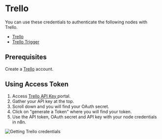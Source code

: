# Trello

You can use these credentials to authenticate the following nodes with Trello.

- [Trello](/integrations/nodes/n8n-nodes-base.trello/)
- [Trello Trigger](/integrations/trigger-nodes/n8n-nodes-base.trelloTrigger/)

## Prerequisites

Create a [Trello](https://trello.com/) account.

## Using Access Token

1. Access [Trello API Key ](https://trello.com/app-key) portal.
2. Gather your API key at the top.
3. Scroll down and you will find your OAuth secret.
4. Click on "generate a Token" where you will find your token.
5. Use the API token, OAuth secret and API key with your node credentials in n8n.

![Getting Trello credentials](/_images/integrations/credentials/trello/using-access-token.gif)
